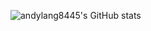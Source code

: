 ![andylang8445's GitHub stats](https://github-readme-stats.vercel.app/api?username=andylang8445&show_icons=true&theme=dark)
